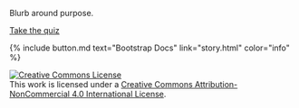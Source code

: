 Blurb around purpose.


[Take the quiz](https://griffithunilibrary.github.io/digital-dexterity/stor.html)

{% include button.md text="Bootstrap Docs" link="story.html" color="info" %}

<p></p>

<a rel="license" href="http://creativecommons.org/licenses/by-nc/4.0/"><img alt="Creative Commons License" style="border-width:0" src="https://i.creativecommons.org/l/by-nc/4.0/88x31.png" /></a><br />This work is licensed under a <a rel="license" href="http://creativecommons.org/licenses/by-nc/4.0/">Creative Commons Attribution-NonCommercial 4.0 International License</a>.
